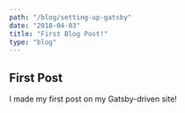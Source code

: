 ```yaml
---
path: "/blog/setting-up-gatsby"
date: "2018-04-03"
title: "First Blog Post!"
type: "blog"
---
```


## First Post

I made my first post on my Gatsby-driven site!
